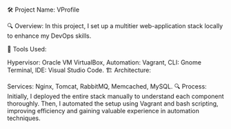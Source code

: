 🛠 Project Name: VProfile

🔍 Overview: In this project, I set up a multitier web-application stack locally to enhance my DevOps skills.

🔧 Tools Used:

Hypervisor: Oracle VM VirtualBox,
Automation: Vagrant,
CLI: Gnome Terminal,
IDE: Visual Studio Code.
🏗 Architecture:

Services: Nginx, Tomcat, RabbitMQ, Memcached, MySQL.
🔍 Process: Initially, I deployed the entire stack manually to understand each component thoroughly. Then, I automated the setup using Vagrant and bash scripting, improving efficiency and gaining valuable experience in automation techniques.
